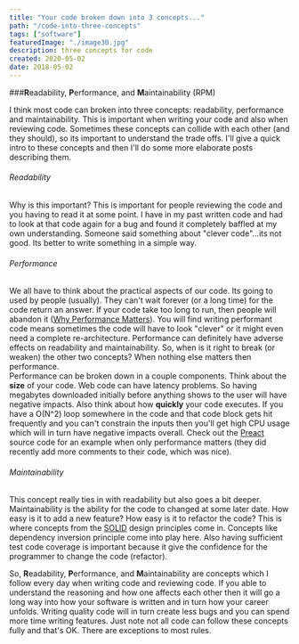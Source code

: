```yaml
---
title: "Your code broken down into 3 concepts..."
path: "/code-into-three-concepts"
tags: ["software"]
featuredImage: "./image30.jpg"
description: three concepts for code
created: 2020-05-02
date: 2018-05-02
---
```


###**R**eadability, **P**erformance, and **M**aintainability (RPM)

I think most code can broken into three concepts: readability, performance and maintainability. This is important when writing your code and also when reviewing code. Sometimes these concepts can collide with each other (and they should), so its important to understand the trade offs. I'll give a quick intro to these concepts and then I'll do some more elaborate posts describing them.

###### Readability

Why is this important? This is important for people reviewing the code and you having to read it at some point. I have in my past written code and had to look at that code again for a bug and found it completely baffled at my own understanding. Someone said something about "clever code"...its not good. Its better to write something in a simple way.

###### Performance

We all have to think about the practical aspects of our code. Its going to used by people (usually). They can't wait forever (or a long time) for the code return an answer. If your code take too long to run, then people will abandon it ([Why Performance Matters](https://developers.google.com/web/fundamentals/performance/why-performance-matters/)). You will find writing performant code means sometimes the code will have to look "clever" or it might even need a complete re-architecture.
Performance can definitely have adverse effects on readability and maintainability. So, when is it right to break (or weaken) the other two concepts? When nothing else matters then performance.  
Performance can be broken down in a couple components. Think about the **size** of your code. Web code can have latency problems. So having megabytes downloaded initially before anything shows to the user will have negative impacts. Also think about how **quickly** your code executes. If you have a O(N^2) loop somewhere in the code and that code block gets hit frequently and you can't constrain the inputs then you'll get high CPU usage which will in turn have negative impacts overall.
Check out the [Preact](https://preactjs.org) source code for an example when only performance matters (they did recently add more comments to their code, which was nice).

###### Maintainability

This concept really ties in with readability but also goes a bit deeper. Maintainability is the ability for the code to changed at some later date. How easy is it to add a new feature? How easy is it to refactor the code? This is where concepts from the [SOLID](https://en.wikipedia.org/wiki/SOLID) design principles come in.
Concepts like dependency inversion principle come into play here. Also having sufficient test code coverage is important because it give the confidence for the programmer to change the code (refactor).

So, **R**eadability, **P**erformance, and **M**aintainability are concepts which I follow every day when writing code and reviewing code. If you able to understand the reasoning and how one affects each other then it will go a long way into how your software is written and in turn how your career unfolds. Writing quality code will in turn create less bugs and you can spend more time writing features.
Just note not all code can follow these concepts fully and that's OK. There are exceptions to most rules.
